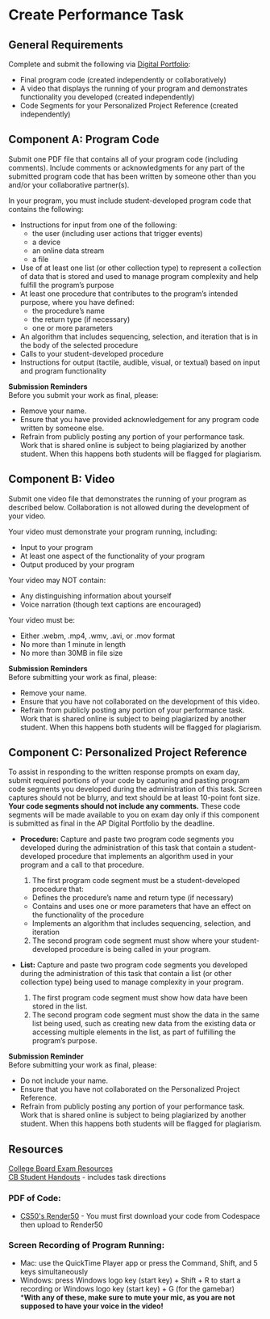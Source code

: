 # Create Performance Task

## General Requirements

Complete and submit the following via [Digital Portfolio](https://digitalportfolio.collegeboard.org/):
- Final program code (created independently or collaboratively)
- A video that displays the running of your program and demonstrates functionality you developed (created independently)
- Code Segments for your Personalized Project Reference (created independently)

## Component A: Program Code

Submit one PDF file that contains all of your program code (including comments). Include comments or acknowledgments for any part of the 
submitted program code that has been written by someone other than you and/or your collaborative partner(s).

In your program, you must include student-developed program code that contains the following:
- Instructions for input from one of the following:
  - the user (including user actions that trigger events)
  - a device
  - an online data stream
  - a file
- Use of at least one list (or other collection type) to represent a collection of data that is stored and used to manage program complexity and help fulfill the program’s purpose
- At least one procedure that contributes to the program’s intended purpose, where you have defined:
  - the procedure’s name
  - the return type (if necessary)
  - one or more parameters
- An algorithm that includes sequencing, selection, and iteration that is in the body of the selected procedure
- Calls to your student-developed procedure 
- Instructions for output (tactile, audible, visual, or textual) based on input and program functionality

**Submission Reminders**  
Before you submit your work as final, please:
- Remove your name.
- Ensure that you have provided acknowledgement for any program code written by someone else.
- Refrain from publicly posting any portion of your performance task. Work that is shared online is subject to being plagiarized by another student. When this happens both students will be flagged for plagiarism.

## Component B: Video

Submit one video file that demonstrates the running of your program as described below. Collaboration is not allowed during the development of your video.

Your video must demonstrate your program running, including:
  - Input to your program
  - At least one aspect of the functionality of your program
  - Output produced by your program

Your video may NOT contain:
  - Any distinguishing information about yourself
  - Voice narration (though text captions are encouraged)
  
Your video must be:
  - Either .webm, .mp4, .wmv, .avi, or .mov format
  - No more than 1 minute in length
  - No more than 30MB in file size

**Submission Reminders**  
Before submitting your work as final, please:
- Remove your name.
- Ensure that you have not collaborated on the development of this video.
- Refrain from publicly posting any portion of your performance task. Work that is shared online is subject to being plagiarized by another student. When this happens both students will be flagged for plagiarism.

## Component C: Personalized Project Reference

To assist in responding to the written response prompts on exam day, submit required portions of your code by capturing and pasting program code segments you developed during the administration of this task. Screen captures should not be blurry, and text should be at least 10-point font size. **Your code segments should not include any comments.** These code segments will be made available to you on exam day only if this component is submitted as final in the AP Digital Portfolio by the deadline.

- **Procedure:** Capture and paste two program code segments you developed during the administration of this task that contain a student-developed procedure that implements an algorithm used in your program and a call to that procedure. 
  1. The first program code segment must be a student-developed procedure that:
    - Defines the procedure’s name and return type (if necessary)
    - Contains and uses one or more parameters that have an effect on the functionality of the procedure
    - Implements an algorithm that includes sequencing, selection, and iteration
  2. The second program code segment must show where your student-developed procedure is being called in your program.

- **List:** Capture and paste two program code segments you developed during the administration of this task that contain a list (or other collection type) being used to manage complexity in your program. 
  1. The first program code segment must show how data have been stored in the list.
  2. The second program code segment must show the data in the same list being used, such as creating new data from the existing
data or accessing multiple elements in the list, as part of fulfilling the program’s purpose.

**Submission Reminder**  
Before submitting your work as final, please:
- Do not include your name.
- Ensure that you have not collaborated on the Personalized Project Reference.
- Refrain from publicly posting any portion of your performance task. Work that is shared online is subject to being plagiarized by another student. When this happens both students will be flagged for plagiarism.

## Resources  

[College Board Exam Resources](https://apcentral.collegeboard.org/courses/ap-computer-science-principles/exam)<br>
[CB Student Handouts](https://apcentral.collegeboard.org/media/pdf/ap-csp-student-task-directions.pdf) - includes task directions


### PDF of Code:
  - [CS50's Render50](https://render.cs50.io/) - You must first download your code from Codespace then upload to Render50

### Screen Recording of Program Running:
  - Mac: use the QuickTime Player app or press the Command, Shift, and 5 keys simultaneously
  - Windows: press Windows logo key (start key) + Shift + R to start a recording or Windows logo key (start key) + G (for the gamebar)  
***With any of these, make sure to mute your mic, as you are not supposed to have your voice in the video!**
